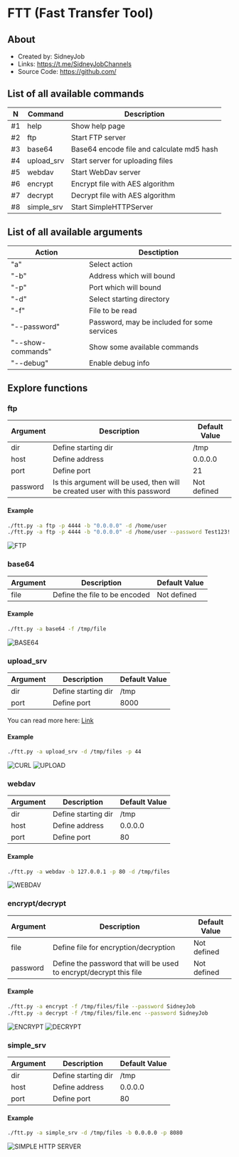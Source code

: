 
# FTT (Fast Transfer Tool)

## About

- Created by: SidneyJob
- Links: https://t.me/SidneyJobChannels
- Source Code: https://github.com/

## List of all available commands

| N   | Command    | Description                               |
| --- | ---------- | ----------------------------------------- |
| #1  | help       | Show help page                            |
| #2  | ftp        | Start FTP server                          |
| #3  | base64     | Base64 encode file and calculate md5 hash |
| #4  | upload_srv | Start server for uploading files          |
| #5  | webdav     | Start WebDav server                       |
| #6  | encrypt    | Encrypt file with AES algorithm           |
| #7  | decrypt    | Decrypt file with AES algorithm           |
| #8  | simple_srv | Start SimpleHTTPServer                    | 


## List of all available arguments

| Action            | Desctiption                                 |
| ----------------- | ------------------------------------------- |
| "a"               | Select action                               |
| "-b"              | Address which will bound                    |
| "-p"              | Port which will bound                       |
| "-d"              | Select starting directory                   |
| "-f"              | File to be read                             |
| "--password"      | Password, may be included for some services | 
| "--show-commands" | Show some available commands                |
| "--debug"         | Enable debug info                           |



## Explore functions

### ftp

| Argument | Description                                                                 | Default Value |
| -------- | --------------------------------------------------------------------------- | ------------- |
| dir      | Define starting dir                                                         | /tmp          |
| host     | Define address                                                              | 0.0.0.0       |
| port     | Define port                                                                 | 21            |
| password | Is this argument will be used, then will be created user with this password | Not defined   |

#### Example

```bash
./ftt.py -a ftp -p 4444 -b "0.0.0.0" -d /home/user
./ftt.py -a ftp -p 4444 -b "0.0.0.0" -d /home/user --password Test123!
```
![FTP](./img/ftp.png)



### base64

| Argument | Description                   | Default Value |
| -------- | ----------------------------- | ------------- |
| file     | Define the file to be encoded | Not defined   |

#### Example
```bash
./ftt.py -a base64 -f /tmp/file
```
![BASE64](./img/base64.png)



### upload_srv

| Argument | Description                                                                 | Default Value |
| -------- | --------------------------------------------------------------------------- | ------------- |
| dir      | Define starting dir                                                         | /tmp          |
| port     | Define port                                                                 | 8000          |

You can read more here: [Link](https://pypi.org/project/uploadserver/)

#### Example
```bash
./ftt.py -a upload_srv -d /tmp/files -p 44
```
![CURL](./img/curl.png)
![UPLOAD](./img/upload.png)



### webdav

| Argument | Description         | Default Value |
| -------- | ------------------- | ------------- |
| dir      | Define starting dir | /tmp          |
| host     | Define address      | 0.0.0.0       |
| port     | Define port         | 80            |

#### Example
```bash
./ftt.py -a webdav -b 127.0.0.1 -p 80 -d /tmp/files
```
![WEBDAV](./img/webdav.png)



### encrypt/decrypt

| Argument | Description                                                        | Default Value |
| -------- | ------------------------------------------------------------------ | ------------- |
| file     | Define file for encryption/decryption                              | Not defined   |
| password | Define the password that will be used to encrypt/decrypt this file | Not defined   |

#### Example
```bash
./ftt.py -a encrypt -f /tmp/files/file --password SidneyJob
./ftt.py -a decrypt -f /tmp/files/file.enc --password SidneyJob
```
![ENCRYPT](./img/encrypt.png)
![DECRYPT](./img/decrypt.png)



### simple_srv

| Argument | Description         | Default Value |
| -------- | ------------------- | ------------- |
| dir      | Define starting dir | /tmp          |
| host     | Define address      | 0.0.0.0       |
| port     | Define port         | 80            |

#### Example
```bash
./ftt.py -a simple_srv -d /tmp/files -b 0.0.0.0 -p 8080
```
![SIMPLE HTTP SERVER](./img/simple_srv.png)



